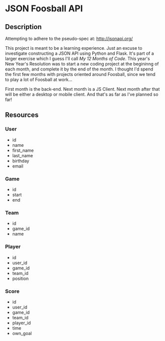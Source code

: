 # JSON Foosball API

## Description
Attempting to adhere to the pseudo-spec at: http://jsonapi.org/

This project is meant to be a learning experience. Just an excuse to investigate
constructing a JSON API using Python and Flask. It's part of a larger exercise which
I guess I'll call *My 12 Months of Code*. This year's New Year's Resolution was to start
a new coding project at the begininng of each month, and complete it by
the end of the month. I thought I'd spend the first few months with projects oriented
around Foosball, since we tend to play a lot of Foosball at work... 

First month is the back-end. Next month is a JS Client. Next month after that will be
either a desktop or mobile client. And that's as far as I've planned so far!

## Resources

### User
- id
- name
- first_name
- last_name
- birthday
- email

### Game
- id
- start 
- end 

### Team
- id 
- game_id
- name 

### Player
- id
- user_id 
- game_id 
- team_id 
- position 

### Score
- id 
- user_id 
- game_id 
- team_id 
- player_id 
- time 
- own_goal